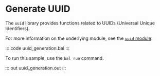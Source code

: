 # Generate UUID

The `uuid` library provides functions related to UUIDs (Universal Unique Identifiers).

For more information on the underlying module, see the [`uuid` module](https://lib.ballerina.io/ballerina/uuid/latest/).

::: code uuid_generation.bal :::

To run this sample, use the `bal run` command.

::: out uuid_generation.out :::